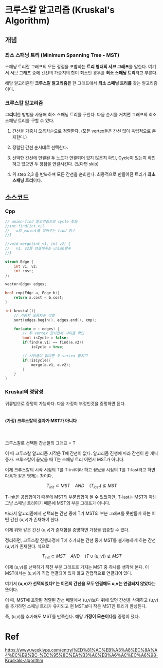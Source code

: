 # 크루스칼 알고리즘 (Kruskal's Algorithm)
## 개념
### 최소 스패닝 트리 (Minimum Spanning Tree - MST)
스패닝 트리란 그래프의 모든 정점을 포함하는 **트리 형태의 서브 그래프**를 말한다. 여기서 서브 그래프 중에 간선의 가중치의 합이 최소인 경우를 **최소 스패닝 트리**라고 부른다.

해당 알고리즘인 **크루스칼 알고리즘은** 한 그래프에서 **최소 스패닝 트리를** 찾는 알고리즘이다.

### 크루스칼 알고리즘
**그리디**한 방법을 사용해 최소 스패닝 트리를 구한다. 다음 순서를 거치면 그래프의 최소 스패닝 트리를 구할 수 있다.

1. 간선을 가중치 오름차순으로 정렬한다. (모든 vertex들은 간선 없이 독립적으로 존재한다.)

2. 정렬된 간선 순서대로 선택한다.

3. 선택한 간선에 연결된 두 노드가 연결되어 있지 않은지 확인, Cycle이 있는지 확인하고 없으면 두 정점을 연결시킨다. (있다면 skip)

4. 위 step 2,3 을 반복하며 모든 간선을 순회한다. 최종적으로 만들어진 트리가 **최소 스패닝 트리**이다.

## 소스코드
### Cpp
```cpp
// union-find 알고리즘으로 cycle 찾음
//int find(int x){
//   x의 parent를 찾아주는 find 함수
//}

//void merge(int v1, int v2) {
//   v1, v2를 연결해주는 union함수
//}

struct Edge {
    int v1, v2;
    int cost;
};

vector<Edge> edges;

bool cmp(Edge a, Edge b){
    return a.cost < b.cost;
}

int kruskal(){
    // 가중치 오름차순 정렬
    sort(edges.begin(), edges.end(), cmp);

    for(auto e : edges) {
        // 두 vertex 합치면서 사이클 확인
        bool isCycle = false;
        if(find(e.v1) == find(e.v2))
            isCycle = true;

        // 사이클이 없다면 두 vertex 합치기
        if(!isCycle){
            merge(e.v1, e.v2);
        }
    }
}
```

### Kruskal의 정당성
귀류법으로 증명이 가능하다. 다음 가정이 부정인것을 증명하면 된다.
<br/>
<br/>
#### **(가정)** **크루스칼의 결과가 MST가 아니다**
<br/>
<br/>
크루스칼로 선택된 간선들의 그래프 = T

이 때 크루스칼 알고리즘 시작은 T에 간선이 없다. 알고리즘 진행에 따라 간선이 한 개씩 증가.
크루스칼이 끝났을 때 T는 스패닝 트리 이면서 MST가 아니다.

이제 크루스칼의 시작 시점의 T를 T-init이라 하고 끝났을 시점의 T를 T-last라고 하면 다음과 같은 명제는 참이다.

$$T_{init} \subset MST \quad AND \quad (T_{last}) \nsubseteq MST$$

T-init은 공집합이기 때문에 MST의 부분집합이 될 수 있었지만, T-last는 MST가 아닌 그냥 스패닝 트리이기 때문에 MST의 부분 그래프가 아니다.

따라서 알고리즘에서 선택되는 간선 중에 T가 MST의 부분 그래프를 못만들게 하는 어떤 간선 (u,v)가 존재해야 한다.

이제 위와 같은 간선 (u,v)가 존재함을 증명하면 가정을 입증할 수 있다.

정리하면, 크루스칼 진행과정에 T에 추가되는 간선 중에 MST를 불가능하게 하는 간선 (u,v)가 존재한다. 식으로

$$T_{init} \subset MST \quad AND \quad (T \cup (u,v)) \nsubseteq MST$$

이제 (u,v)를 선택하기 직전 부분 그래프로 가지는 MST 중 하나를 생각해 본다. 이 MST에서는 (u,v)가 직접 연결되어 있지 않고 간접적으로 연결되어 있다.

여기서 **(u,v)가 선택되었다? 는 이전의 간선을 모두 연결해도 u,v는 연결되지 않았다**는 뜻이다.

이 때, MST에 포함된 정렬된 간선 배열에서 (u,v)보다 뒤에 있던 간선을 삭제하고 (u,v)를 추가하면 스패닝 트리가 유지되고 현 MST보다 작은 MST인 트리가 완성된다.

즉, (u,v)를 추가해도 MST를 만족한다. 해당 **가정이 모순이다**를 증명이 됐다.



# Ref
https://www.weeklyps.com/entry/%ED%81%AC%EB%A3%A8%EC%8A%A4%EC%B9%BC-%EC%95%8C%EA%B3%A0%EB%A6%AC%EC%A6%98-Kruskals-algorithm